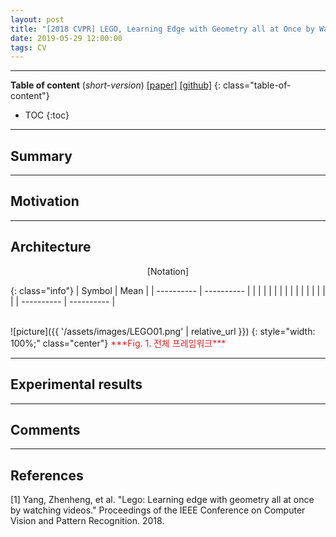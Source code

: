 ```yaml
---
layout: post
title: "[2018 CVPR] LEGO, Learning Edge with Geometry all at Once by Watching Videos (*incomplete*)"
date: 2019-05-29 12:00:00
tags: CV 
---
```


<!--more-->

---

**Table of content** (*short-version*)
[[paper]]() [[github]]()
{: class="table-of-content"}
* TOC
{:toc}

---

## Summary

---

## Motivation

---

## Architecture


<p align="center">
[Notation]
</p>

{: class="info"}
| Symbol | Mean |
| ---------- | ---------- |
|  |  |
|  |  |
|  |  |
|  |  |
|  |  |
| ---------- | ---------- |

<br/>
![picture]({{ '/assets/images/LEGO01.png' | relative_url }})
{: style="width: 100%;" class="center"}
<span style="color: #e01f1f;">***Fig. 1. 전체 프레임워크***</span>

---
  
## Experimental results

---

## Comments

---

## References

[1] Yang, Zhenheng, et al. "Lego: Learning edge with geometry all at once by watching videos." Proceedings of the IEEE Conference on Computer Vision and Pattern Recognition. 2018.
